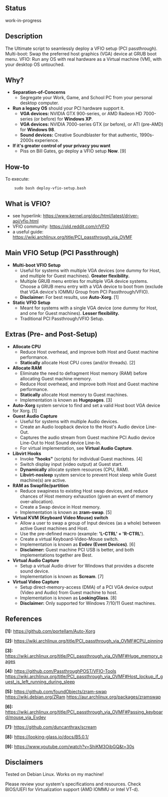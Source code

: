 ## Status
work-in-progress

## Description
The Ultimate script to seamlessly deploy a VFIO setup (PCI passthrough). Multi-boot: Swap the preferred host graphics (VGA) device at GRUB boot menu. VFIO: Run any OS with real hardware as a Virtual machine (VM), with your desktop OS untouched.

## Why?
* **Separation-of-Concerns**
    * Segregate your Work, Game, and School PC from your personal desktop computer.
* **Run a legacy OS** should your PCI hardware support it.
    * **VGA devices:** NVIDIA GTX 900-series, or AMD Radeon HD 7000-series (or before) for **Windows XP**.
    * **VGA devices:** NVIDIA 7000-series GTX (or before), or ATI (pre-AMD) for **Windows 98**.
    * **Sound devices:** Creative Soundblaster for that authentic, 1990s-2000s experience.
* **If it's greater control of your privacy you want**
    * Piss on Bill Gates, go deploy a VFIO setup **Now**. [9]

## How-to
To execute:

        sudo bash deploy-vfio-setup.bash

## What is VFIO?
* see hyperlink:        https://www.kernel.org/doc/html/latest/driver-api/vfio.html
* VFIO community:       https://old.reddit.com/r/VFIO
* a useful guide:       https://wiki.archlinux.org/title/PCI_passthrough_via_OVMF

## Main VFIO Setup (PCI Passthrough)
* **Multi-boot VFIO Setup**
    * Useful for systems with multiple VGA devices (one dummy for Host, and multiple for Guest machines). **Greater flexibility.**
    * Multiple GRUB menu entries for multiple VGA device systems. Choose a GRUB menu entry with a VGA device to boot from (exclude that VGA device's IOMMU Group from PCI Passthrough/VFIO).
    * **Disclaimer:** For best results, use **Auto-Xorg**. [1]
* **Static VFIO Setup**
    * Meant for systems with a single VGA device (one dummy for Host, and one for Guest machines). **Lesser flexibility.**
    * Traditional PCI Passthrough/VFIO Setup.

## Extras (Pre- and Post-Setup)
* **Allocate CPU**
    * Reduce Host overhead, and improve both Host and Guest machine performance.
    * **Statically** allocate Host CPU cores (and/or threads). [2]
* **Allocate RAM**
    * Eliminate the need to defragment Host memory (RAM) before allocating Guest machine memory.
    * Reduce Host overhead, and improve both Host and Guest machine performance.
    * **Statically** allocate Host memory to Guest machines.
    * Implementation is known as **Hugepages**. [3]
* **Auto-Xorg** system service to find and set a valid Host boot VGA device for Xorg. [1]
* **Guest Audio Capture**
    * Useful for systems with multiple Audio devices.
    * Create an Audio loopback device to the Host's Audio device Line-Out.
    * Captures the audio stream from Guest machine PCI Audio device Line-Out to Host Sound device Line-In.
    * For virtual implementation, see **Virtual Audio Capture**.
* **Libvirt Hooks**
    * Invoke **"hooks"** (scripts) for individual Guest machines. [4]
    * Switch display input (video output) at Guest start.
    * **Dynamically** allocate system resources (CPU, RAM).
    * **Libvirt-nosleep** system service to prevent Host sleep while Guest machine(s) are active.
* **RAM as Swapfile/partition**
    * Reduce swapiness to existing Host swap devices, and reduce chances of Host memory exhaustion (given an event of memory over-allocation).
    * Create a Swap device in Host memory.
    * Implementation is known as **zram-swap**. [5]
* **Virtual KVM (Keyboard Video Mouse) switch**
    * Allow a user to swap a group of Input devices (as a whole) between active Guest machines and Host.
    * Use the pre-defined macro (example: **'L-CTRL' + 'R-CTRL'**).
    * Create a virtual Keyboard-Video-Mouse switch.
    * Implementation is known as **Evdev (Event Devices)**. [6]
    * **Disclaimer:** Guest machine PCI USB is better, and both implementations together are Best.
* **Virtual Audio Capture**
    * Setup a virtual Audio driver for Windows that provides a discrete sound device.
    * Implementation is known as **Scream**. [7]
* **Virtual Video Capture**
    * Setup direct-memory-access (DMA) of a PCI VGA device output (Video and Audio) from Guest machine to host.
    * Implementation is known as **LookingGlass**. [8]
    * **Disclaimer:** Only supported for Windows 7/10/11 Guest machines.

## References
**[1]:**    https://github.com/portellam/Auto-Xorg

**[2]:**    https://wiki.archlinux.org/title/PCI_passthrough_via_OVMF#CPU_pinning

**[3]:**    https://wiki.archlinux.org/title/PCI_passthrough_via_OVMF#Huge_memory_pages

**[4]:**    https://github.com/PassthroughPOST/VFIO-Tools
            https://wiki.archlinux.org/title/PCI_passthrough_via_OVMF#Host_lockup_if_guest_is_left_running_during_sleep

**[5]:**    https://github.com/foundObjects/zram-swap
            https://wiki.debian.org/ZRam
            https://aur.archlinux.org/packages/zramswap

**[6]:**    https://wiki.archlinux.org/title/PCI_passthrough_via_OVMF#Passing_keyboard/mouse_via_Evdev

**[7]:**    https://github.com/duncanthrax/scream

**[8]:**    https://looking-glass.io/docs/B5.0.1/

**[9]:**    https://www.youtube.com/watch?v=ShiKM3OibGQ&t=30s

## Disclaimers
Tested on Debian Linux. Works on my machine!

Please review your system's specifications and resources. Check BIOS/UEFI for Virtualization support (AMD IOMMU or Intel VT-d).